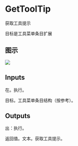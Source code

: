 # GetToolTip

获取工具提示

目标是工具菜单条目扩展

## 图示

![]($-20221218-21134387.png)

## Inputs

在。执行。

目标。工具菜单条目结构（按参考）。  

## Outputs

出：执行。

返回值。文本。获取工具提示。
